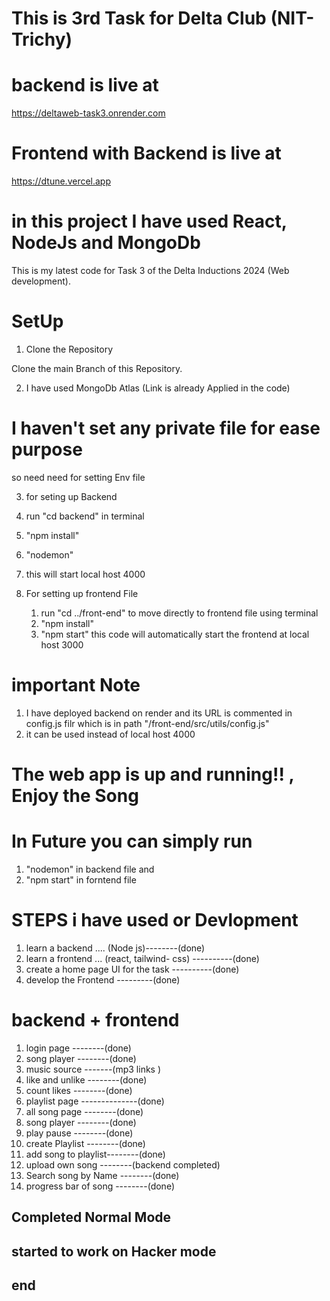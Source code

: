 # This is 3rd Task for Delta Club (NIT-Trichy)


# backend is live at 

   https://deltaweb-task3.onrender.com

# Frontend with Backend is live at 

   https://dtune.vercel.app

# in this project I have used React, NodeJs and MongoDb  

This is my latest code  for Task 3 of the Delta Inductions 2024 (Web development).


# SetUp

1. Clone the Repository 
 
 Clone the main Branch of this Repository.

2. I have used MongoDb Atlas (Link is already Applied in the code)

# I haven't set any private file for ease purpose 
  so need need for setting Env file 


3. for seting up Backend 
  1.  run "cd backend"  in terminal
  2. "npm install"
  3. "nodemon"
  4. this will start local host 4000 

4. For setting up frontend File 
   1. run "cd ../front-end" to move directly to frontend file using terminal
   2. "npm install"
   3. "npm start"   this code will automatically start the frontend at local host 3000


# important Note 
   1. I have deployed backend on render  and its URL is commented in config.js filr which is in path "/front-end/src/utils/config.js"
   2. it can be used instead of local host 4000


#   The web app is up and running!! , Enjoy the Song

# In Future you can simply run 

   1. "nodemon" in backend file and
   2. "npm start" in forntend file




# STEPS i have used or Devlopment

1. learn a backend .... (Node js)--------(done)
2. learn a frontend ... (react, tailwind- css) ----------(done)
3. create a  home page UI for the task   ----------(done)
4. develop the Frontend   ---------(done)
#  backend + frontend
   1.   login page  --------(done)
   2.   song player  --------(done)
   3.   music source -------(mp3 links )
   4.   like and unlike --------(done)
   5.   count likes --------(done)
   6.   playlist page --------------(done)
   7.   all song page --------(done)
   8.   song player --------(done)
   9.   play pause --------(done)
   10.  create Playlist  --------(done)
   11.  add song to playlist--------(done)
   12.  upload own song --------(backend completed) 
   13.  Search song by Name --------(done)
   14.  progress bar of song --------(done)



   ##  Completed Normal Mode #
   ##  started to work on Hacker mode #



   ##   end   ##